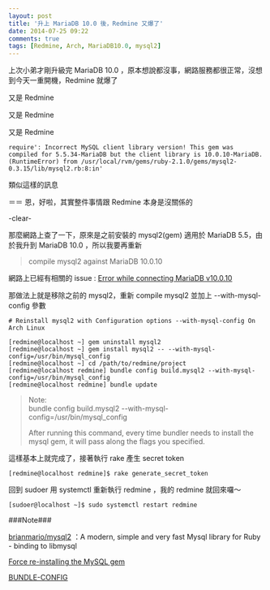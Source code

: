 ```yaml
---
layout: post
title: '升上 MariaDB 10.0 後，Redmine 又爆了'
date: 2014-07-25 09:22
comments: true
tags: [Redmine, Arch, MariaDB10.0, mysql2]
---
```

上次小弟才剛升級完 MariaDB 10.0 ，原本想說都沒事，網路服務都很正常，沒想到今天一重開機，Redmine 就爆了

又是 Redmine

又是 Redmine

又是 Redmine

    require': Incorrect MySQL client library version! This gem was compiled for 5.5.34-MariaDB but the client library is 10.0.10-MariaDB. (RuntimeError) from /usr/local/rvm/gems/ruby-2.1.0/gems/mysql2-0.3.15/lib/mysql2.rb:8:in'

類似這樣的訊息

＝＝ 恩，好啦，其實整件事情跟 Redmine 本身是沒關係的

-clear-

那麼網路上查了一下，原來是之前安裝的 mysql2(gem) 適用於 MariaDB 5.5，由於我升到 MariaDB 10.0 ，所以我要再重新

> compile mysql2 against MariaDB 10.0.10

網路上已經有相關的 issue : [Error while connecting MariaDB v10.0.10](https://github.com/brianmario/mysql2/issues/506)

那做法上就是移除之前的 mysql2，重新 compile mysql2 並加上 --with-mysql-config 參數

	# Reinstall mysql2 with Configuration options --with-mysql-config On Arch Linux

    [redmine@localhost ~] gem uninstall mysql2
    [redmine@localhost ~] gem install mysql2 -- --with-mysql-config=/usr/bin/mysql_config
    [redmine@localhost ~] cd /path/to/redmine/project
    [redmine@localhost redmine] bundle config build.mysql2 --with-mysql-config=/usr/bin/mysql_config
    [redmine@localhost redmine] bundle update

> Note:<br/>
> bundle config build.mysql2 --with-mysql-config=/usr/bin/mysql_config
> 
> After running this command, every time bundler needs to install the mysql gem, it will pass along the flags you specified.

這樣基本上就完成了，接著執行 rake 產生 secret token

    [redmine@localhost redmine]$ rake generate_secret_token

回到 sudoer 用 systemctl 重新執行 redmine ，我的 redmine 就回來囉～

    [sudoer@localhost ~]$ sudo systemctl restart redmine

###Note###

[brianmario/mysql2](https://github.com/brianmario/mysql2#configuration-options) ：A modern, simple and very fast Mysql library for Ruby - binding to libmysql

[Force re-installing the MySQL gem](https://wincent.com/wiki/Force_re-installing_the_MySQL_gem)

[BUNDLE-CONFIG](http://bundler.io/v1.3/man/bundle-config.1.html)